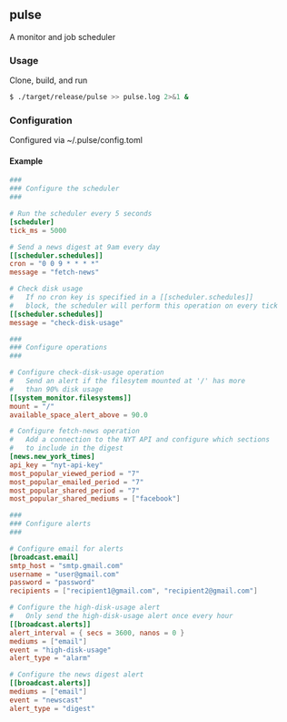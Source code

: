 pulse
------------
A monitor and job scheduler

<!-- [![Linux build status](https://travis-ci.org/mattusifer/pulse.svg)](https://travis-ci.org/mattusifer/pulse) -->

### Usage
Clone, build, and run

```bash
$ ./target/release/pulse >> pulse.log 2>&1 &
```

### Configuration
Configured via ~/.pulse/config.toml

#### Example
```toml
###
### Configure the scheduler
###

# Run the scheduler every 5 seconds
[scheduler]
tick_ms = 5000

# Send a news digest at 9am every day
[[scheduler.schedules]]
cron = "0 0 9 * * * *"
message = "fetch-news"

# Check disk usage
#   If no cron key is specified in a [[scheduler.schedules]]
#   block, the scheduler will perform this operation on every tick
[[scheduler.schedules]]
message = "check-disk-usage"

###
### Configure operations
###

# Configure check-disk-usage operation
#   Send an alert if the filesytem mounted at '/' has more
#   than 90% disk usage
[[system_monitor.filesystems]]
mount = "/"
available_space_alert_above = 90.0

# Configure fetch-news operation
#   Add a connection to the NYT API and configure which sections
#   to include in the digest
[news.new_york_times]
api_key = "nyt-api-key"
most_popular_viewed_period = "7"
most_popular_emailed_period = "7"
most_popular_shared_period = "7"
most_popular_shared_mediums = ["facebook"]

###
### Configure alerts
###

# Configure email for alerts
[broadcast.email]
smtp_host = "smtp.gmail.com"
username = "user@gmail.com"
password = "password"
recipients = ["recipient1@gmail.com", "recipient2@gmail.com"]

# Configure the high-disk-usage alert
#   Only send the high-disk-usage alert once every hour
[[broadcast.alerts]]
alert_interval = { secs = 3600, nanos = 0 }
mediums = ["email"]
event = "high-disk-usage"
alert_type = "alarm"

# Configure the news digest alert
[[broadcast.alerts]]
mediums = ["email"]
event = "newscast"
alert_type = "digest"
```
